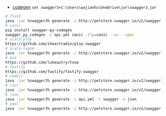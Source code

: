 * [codegen](https://oss.sonatype.org/content/repositories/snapshots/io/swagger/swagger-codegen-cli/)
`set swagger3=C:\Users\wajianhu\OneDrive\jar\swagger3.jar`
```bash
# flask
java -jar %swagger3% generate -i http://petstore.swagger.io/v2/swagger.json -l python-flask -o flask
# sanic
pip install swagger-py-codegen
swagger_py_codegen -s api.yml sanic -tlp=sanic --ui --spec
# scala-play
https://github.com/iheartradio/play-swagger
# scala-lagom
java -jar %swagger3% generate -i http://petstore.swagger.io/v2/swagger.json -l scala-lagom-server -o lagom
# koa
https://github.com/lukeautry/tsoa
# fastify
https://github.com/fastify/fastify-swagger
# nodejs
java -jar %swagger3% generate -i http://petstore.swagger.io/v2/swagger.json -l nodejs-server -o node
# rust
java -jar %swagger3% generate -i http://petstore.swagger.io/v2/swagger.json -l rust-server -o rust
# json
java -jar %swagger3% generate -i api.yml -l swagger -o json
# yaml 
java -jar %swagger3% generate -i http://petstore.swagger.io/v2/swagger.json -l swagger-yaml -o yaml
```